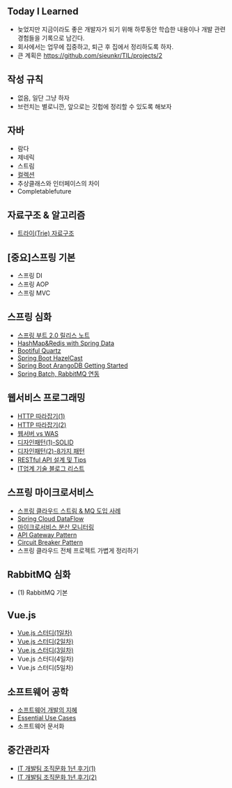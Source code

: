 ## Today I Learned

- 늦었지만 지금이라도 좋은 개발자가 되기 위해 하루동안 학습한 내용이나 개발 관련 경험들을 기록으로 남긴다.
- 회사에서는 업무에 집중하고, 퇴근 후 집에서 정리하도록 하자. 
- 큰 계획은 https://github.com/sieunkr/TIL/projects/2

## 작성 규칙
- 없음, 일단 그냥 하자
- 브런치는 별로니깐, 앞으로는 깃헙에 정리할 수 있도록 해보자

## 자바
- 람다
- 제네릭
- 스트림
- [컬렉션](https://brunch.co.kr/@springboot/57)
- 추상클래스와 인터페이스의 차이
- Completablefuture

## 자료구조 & 알고리즘
- [트라이(Trie) 자료구조](https://brunch.co.kr/@springboot/75)


## [중요]스프링 기본
- 스프링 DI
- 스프링 AOP
- 스프링 MVC

## 스프링 심화
- [스프링 부트 2.0 릴리스 노트](https://brunch.co.kr/@springboot/55)
- [HashMap&Redis with Spring Data](https://brunch.co.kr/@springboot/73)
- [Bootiful Quartz](https://brunch.co.kr/@springboot/53)
- [Spring Boot HazelCast](https://brunch.co.kr/@springboot/56)
- [Spring Boot ArangoDB Getting Started](https://brunch.co.kr/@springboot/54)
- [Spring Batch, RabbitMQ 연동](https://brunch.co.kr/@springboot/51)

## 웹서비스 프로그래밍
- [HTTP 따라잡기(1)](https://brunch.co.kr/@springboot/16)
- [HTTP 따라잡기(2)](https://brunch.co.kr/@springboot/19)
- [웹서버 vs WAS](https://brunch.co.kr/@springboot/21)
- [디자인패턴(1)-SOLID](https://brunch.co.kr/@springboot/30)
- [디자인패턴(2)-8가지 패턴](https://brunch.co.kr/@springboot/31)
- [RESTful API 설계 및 Tips](https://brunch.co.kr/@springboot/59)
- [IT업계 기술 블로그 리스트](https://brunch.co.kr/@springboot/74)

## 스프링 마이크로서비스
- [스프링 클라우드 스트림 & MQ 도입 사례](https://brunch.co.kr/@springboot/2)
- [Spring Cloud DataFlow](https://brunch.co.kr/@springboot/61)
- [마이크로서비스 분산 모니터링](https://brunch.co.kr/@springboot/58)
- [API Gateway Pattern](https://brunch.co.kr/@springboot/38)
- [Circuit Breaker Pattern](https://brunch.co.kr/@springboot/41)
- 스프링 클라우드 전체 프로젝트 가볍게 정리하기

## RabbitMQ 심화
- (1) RabbitMQ 기본

## Vue.js
- [Vue.js 스터디(1일차)](https://brunch.co.kr/@springboot/18)
- [Vue.js 스터디(2일차)](https://brunch.co.kr/@springboot/29)
- [Vue.js 스터디(3일차)](https://brunch.co.kr/@springboot/52)
- Vue.js 스터디(4일차)
- Vue.js 스터디(5일차)

## 소프트웨어 공학
- [소프트웨어 개발의 지혜](https://brunch.co.kr/@springboot/35)
- [Essential Use Cases](https://brunch.co.kr/@springboot/63)
- 소프트웨어 문서화

## 중간관리자
- [IT 개발팀 조직문화 1년 후기(1)](https://brunch.co.kr/@springboot/7)
- [IT 개발팀 조직문화 1년 후기(2)](https://brunch.co.kr/@springboot/10)
